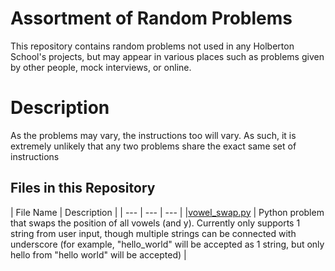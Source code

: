 # Assortment of Random Problems

This repository contains random problems not used in any Holberton School's projects, but may appear in various places such as problems given by other people, mock interviews, or online.

# Description

As the problems may vary, the instructions too will vary. As such, it is extremely unlikely that any two problems share the exact same set of instructions

## Files in this Repository

| File Name | Description |
| --- | --- | --- |
|[vowel_swap.py](https://github.com/Alouie412/random_problem_land/blob/master/vowel_swap.py) | Python problem that swaps the position of all vowels (and y). Currently only supports 1 string from user input, though multiple strings can be connected with underscore (for example, "hello_world" will be accepted as 1 string, but only hello from "hello world" will be accepted) |
